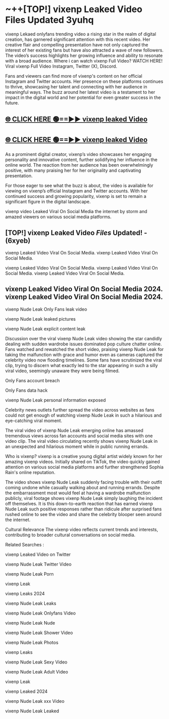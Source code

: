 # ~++[TOP!] vixenp Leaked Video Files Updated 3yuhq

 vixenp Lekaed onlyfans trending video a rising star in the realm of digital creation, has garnered significant attention with this recent video. Her creative flair and compelling presentation have not only captured the interest of her existing fans but have also attracted a wave of new followers. The video’s success highlights her growing influence and ability to resonate with a broad audience.
Where i can watch  vixenp Full Video? WATCH HERE! Viral  vixenp Full Video Instagram, Twitter (X), Discord.


Fans and viewers can find more of  vixenp's content on her official Instagram and Twitter accounts. Her presence on these platforms continues to thrive, showcasing her talent and connecting with her audience in meaningful ways. The buzz around her latest video is a testament to her impact in the digital world and her potential for even greater success in the future.


## [🌐 CLICK HERE 🟢==►►  vixenp leaked Video ](https://onlyclips.site?title=vixenp&ref=git)

## [🌐 CLICK HERE 🟢==►►  vixenp leaked Video ](https://onlyclips.site?title=vixenp&ref=git)


As a prominent digital creator,  vixenp’s video showcases her engaging personality and innovative content, further solidifying her influence in the online world. The reaction from her audience has been overwhelmingly positive, with many praising her for her originality and captivating presentation.

For those eager to see what the buzz is about, the video is available for viewing on  vixenp’s official Instagram and Twitter accounts. With her continued success and growing popularity,  vixenp is set to remain a significant figure in the digital landscape.


  vixenp video Leaked Viral On Social Media the internet by storm and amazed viewers on various social media platforms.


## [TOP!]  vixenp Leaked Video *Files* Updated! - (6xyeb) 

 vixenp Leaked Video Viral On Social Media. vixenp Leaked Video Viral On Social Media.

 vixenp Leaked Video Viral On Social Media. vixenp Leaked Video Viral On Social Media. vixenp Leaked Video Viral On Social Media.


##  vixenp Leaked Video Viral On Social Media 2024. vixenp Leaked Video Viral On Social Media 2024.
 vixenp Nude Leak Only Fans leak video

 vixenp Nude Leak leaked pictures

 vixenp Nude Leak explicit content leak

Discussion over the viral  vixenp Nude Leak video showing the star candidly dealing with sudden wardrobe issues dominated pop culture chatter online. Fans watched and rewatched the short video, praising  vixenp Nude Leak for taking the malfunction with grace and humor even as cameras captured the celebrity video now flooding timelines. Some fans have scrutinized the viral clip, trying to discern what exactly led to the star appearing in such a silly viral video, seemingly unaware they were being filmed.


Only Fans account breach

Only Fans data hack

 vixenp Nude Leak personal information exposed

Celebrity news outlets further spread the video across websites as fans could not get enough of watching  vixenp Nude Leak in such a hilarious and eye-catching viral moment.


The viral video of  vixenp Nude Leak emerging online has amassed tremendous views across fan accounts and social media sites with one video clip. The viral video circulating recently shows  vixenp Nude Leak in an unexpected and hilarious moment while in public running errands.


Who is  vixenp?  vixenp is a creative young digital artist widely known for her amazing  vixenp videos. Initially shared on TikTok, the video quickly gained attention on various social media platforms and further strengthened Sophia Rain's online reputation.

The video shows  vixenp Nude Leak suddenly facing trouble with their outfit coming undone while casually walking about and running errands. Despite the embarrassment most would feel at having a wardrobe malfunction publicly, viral footage shows  vixenp Nude Leak simply laughing the incident off themselves. It is this down-to-earth reaction that has earned  vixenp Nude Leak such positive responses rather than ridicule after surprised fans rushed online to see the video and share the celebrity blooper seen around the internet.

Cultural Relevance The  vixenp video reflects current trends and interests, contributing to broader cultural conversations on social media.

Related Searches :

 vixenp Leaked Video on Twitter

 vixenp Nude Leak Twitter Video

 vixenp Nude Leak Porn

 vixenp Leak 

 vixenp Leaks 2024

 vixenp Nude Leak Leaks

 vixenp Nude Leak Onlyfans Video

 vixenp Nude Leak Nude

 vixenp Nude Leak Shower Video

 vixenp Nude Leak Photos

 vixenp Leaks

 vixenp Nude Leak Sexy Video

 vixenp Nude Leak Adult Video

 vixenp Leak

 vixenp Leaked 2024

 vixenp Nude Leak xxx Video

 vixenp Nude Leak Leaked